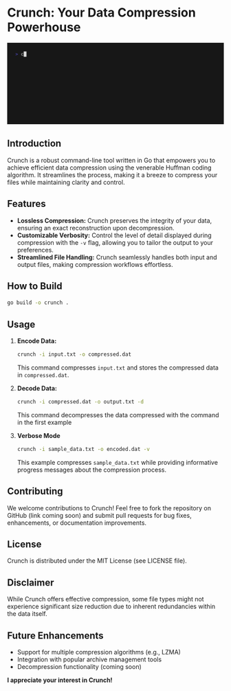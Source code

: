 # **Crunch: Your Data Compression Powerhouse**

![demo](./demo.gif "demo")

## **Introduction**

Crunch is a robust command-line tool written in Go that empowers you to achieve efficient data compression using the venerable Huffman coding algorithm. It streamlines the process, making it a breeze to compress your files while maintaining clarity and control.

## **Features**

- **Lossless Compression:** Crunch preserves the integrity of your data, ensuring an exact reconstruction upon decompression.
- **Customizable Verbosity:** Control the level of detail displayed during compression with the `-v` flag, allowing you to tailor the output to your preferences.
- **Streamlined File Handling:** Crunch seamlessly handles both input and output files, making compression workflows effortless.

## **How to Build**
   ```bash
   go build -o crunch .
   ```

## **Usage**

1. **Encode Data:**
   ```bash
   crunch -i input.txt -o compressed.dat
   ```
   This command compresses `input.txt` and stores the compressed data in `compressed.dat`.

2. **Decode Data:**
   ```bash
   crunch -i compressed.dat -o output.txt -d 
   ```
   This command decompresses the data compressed with the command in the first example 

3. **Verbose Mode**
   ```bash
   crunch -i sample_data.txt -o encoded.dat -v
   ```
   This example compresses `sample_data.txt` while providing informative progress messages about the compression process.

## **Contributing**

We welcome contributions to Crunch! Feel free to fork the repository on GitHub (link coming soon) and submit pull requests for bug fixes, enhancements, or documentation improvements.

## **License**

Crunch is distributed under the MIT License (see LICENSE file).

## **Disclaimer**

While Crunch offers effective compression, some file types might not experience significant size reduction due to inherent redundancies within the data itself.

## **Future Enhancements**

- Support for multiple compression algorithms (e.g., LZMA)
- Integration with popular archive management tools
- Decompression functionality (coming soon)

**I appreciate your interest in Crunch!**

